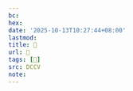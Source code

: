 ```yaml
---
bc:
hex:
date: '2025-10-13T10:27:44+08:00'
lastmod:
title: 􄛬
url: 􄛬
tags: [𤗑]
src: DCCV
note:
---
```

